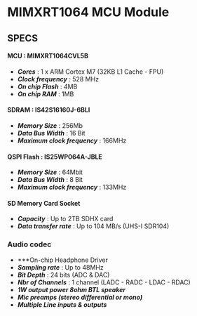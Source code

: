 # MIMXRT1064 MCU Module
## SPECS
#### MCU : MIMXRT1064CVL5B 
* ***Cores*** : 1 x ARM Cortex M7 (32KB L1 Cache - FPU)
* ***Clock frequency*** : 528 MHz  
* ***On chip Flash*** : 4MB  
* ***On chip RAM*** : 1MB
#### SDRAM : IS42S16160J-6BLI
* ***Memory Size*** : 256Mb
* ***Data Bus Width*** : 16 Bit
* ***Maximum clock frequency*** : 166MHz
#### QSPI Flash : IS25WP064A-JBLE
* ***Memory Size*** : 64Mbit
* ***Data Bus Width*** : 8 Bit
* ***Maximum clock frequency*** : 133MHz
#### SD Memory Card Socket
* ***Capacity*** : Up to 2TB SDHX card
* ***Data transfer rate*** : Up to 104 MB/s (UHS-I SDR104)
### Audio codec
* ***On-chip Headphone Driver
* ***Sampling rate*** : Up to 48MHz
* ***Bit Depth*** : 24 bits (ADC & DAC)
* ***Nbr of Channels*** : 1 channel (LADC - RADC - LDAC - RDAC)
* ***1W output power 8ohm BTL speaker***
* ***Mic preamps (stereo differential or mono)***
* ***Multiple Line inputs & outputs*** 

